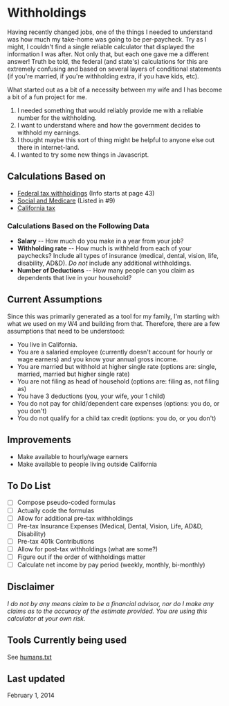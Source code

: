 Withholdings
============
Having recently changed jobs, one of the things I needed to understand was how much my take-home was going to be per-paycheck. Try as I might, I couldn't find a single reliable calculator that displayed the information I was after. Not only that, but each one gave me a different answer! Truth be told, the federal (and state's) calculations for this are extremely confusing and based on several layers of conditional statements (if you're married, if you're withholding extra, if you have kids, etc).

What started out as a bit of a necessity between my wife and I has become a bit of a fun project for me.

1. I needed something that would reliably provide me with a reliable number for the withholding.
2. I want to understand where and how the government decides to withhold my earnings.
3. I thought maybe this sort of thing might be helpful to anyone else out there in internet-land.
4. I wanted to try some new things in Javascript.

## Calculations Based on
* [Federal tax withholdings](http://www.irs.gov/pub/irs-pdf/p15.pdf) (Info starts at page 43)
* [Social and Medicare](http://www.irs.gov/publications/p15/ar02.html#en_US_2014_publink1000202402)  (Listed in #9)
* [California tax](http://www.edd.ca.gov/pdf_pub_ctr/14methb.pdf)

### Calculations Based on the Following Data
* **Salary** -- How much do you make in a year from your job?
* **Withholding rate** -- How much is withheld from each of your paychecks? Include all types of insurance (medical, dental, vision, life, disability, AD&D). *Do not* include any additional withholdings.
* **Number of Deductions** -- How many people can you claim as dependents that live in your household?

## Current Assumptions
Since this was primarily generated as a tool for my family, I'm starting with what we used on my W4 and building from that. Therefore, there are a few assumptions that need to be understood:
* You live in California.
* You are a salaried employee (currently doesn't account for hourly or wage earners) and you know your annual gross income.
* You are married but withhold at higher single rate (options are: single, married, married but higher single rate)
* You are not filing as head of household (options are: filing as, not filing as)
* You have 3 deductions (you, your wife, your 1 child)
* You do not pay for child/dependent care expenses (options: you do, or you don't)
* You do not qualify for a child tax credit (options: you do, or you don't)

## Improvements
* Make available to hourly/wage earners
* Make available to people living outside California

## To Do List
* [ ] Compose pseudo-coded formulas
* [ ] Actually code the formulas
* [ ] Allow for additional pre-tax withholdings
* [ ] Pre-tax Insurance Expenses (Medical, Dental, Vision, Life, AD&D, Disability)
* [ ] Pre-tax 401k Contributions
* [ ] Allow for post-tax withholdings (what are some?)
* [ ] Figure out if the order of withholdings matter
* [ ] Calculate net income by pay period (weekly, monthly, bi-monthly)

## Disclaimer
*I do not by any means claim to be a financial advisor, nor do I make any claims as to the accuracy of the estimate provided. You are using this calculator at your own risk.*

## Tools Currently being used
See [humans.txt](humans.txt)

## Last updated
February 1, 2014
